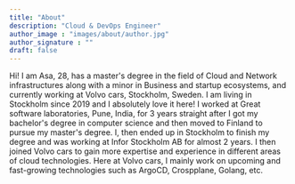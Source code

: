 ```yaml
---
title: "About"
description: "Cloud & DevOps Engineer"
author_image : "images/about/author.jpg"
author_signature : ""
draft: false
---
```

Hi! I am Asa, 28, has a master's degree in the field of Cloud and Network infrastructures along with a minor in Business and startup ecosystems, and currently working at Volvo cars, Stockholm, Sweden. I am living in Stockholm since 2019 and I absolutely love it here!
I worked at Great software laboratories, Pune, India, for 3 years straight after I got my bachelor's degree in computer science and then moved to Finland to pursue my master's degree. I, then ended up in Stockholm to finish my degree and was working at Infor Stockholm AB for almost 2 years. I then joined Volvo cars to gain more expertise and experience in different areas of cloud technologies.
Here at Volvo cars, I mainly work on upcoming and fast-growing technologies such as ArgoCD, Crospplane, Golang, etc. 